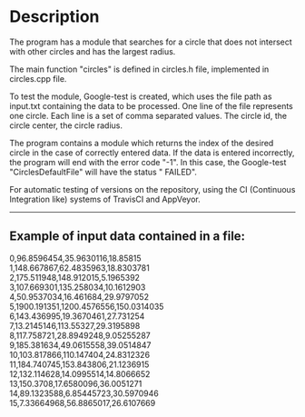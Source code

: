 # Description

<p>The program has a module that searches for a circle that does not intersect with other circles and has the largest radius.<p>
<p>The main function "circles" is defined in circles.h file, implemented in circles.cpp file.</p>
<p>To test the module, Google-test is created, which uses the file path as input.txt containing the data to be processed. One line of the file represents one circle. Each line is a set of comma separated values. The circle id, the circle center, the circle radius.</p>
<p>The program contains a module which returns the index of the desired circle in the case of correctly entered data. If the data is entered incorrectly, the program will end with the error code "-1". In this case, the Google-test "CirclesDefaultFile" will have the status " FAILED".</p>
<p>For automatic testing of versions on the repository, using the CI (Continuous Integration like) systems of TravisCI and AppVeyor. </p>

---------------------------------------------------------

## Example of input data contained in a file:
<p>0,96.8596454,35.9630116,18.85815 <br>
1,148.667867,62.4835963,18.8303781 <br>
2,175.511948,148.912015,5.1965392 <br>
3,107.669301,135.258034,10.1612903 <br>
4,50.9537034,16.461684,29.9797052 <br>
5,1900.191351,1200.4576556,150.0314035 <br>
6,143.436995,19.3670461,27.731254 <br>
7,13.2145146,113.55327,29.3195898 <br>
8,117.758721,28.8949248,9.05255287 <br>
9,185.381634,49.0615558,39.0514847 <br>
10,103.817866,110.147404,24.8312326 <br>
11,184.740745,153.843806,21.1236915 <br>
12,132.114628,14.0995514,14.8066652 <br>
13,150.3708,17.6580096,36.0051271 <br>
14,89.1323588,6.85445723,30.5970946 <br>
15,7.33664968,56.8865017,26.6107669 </p>
